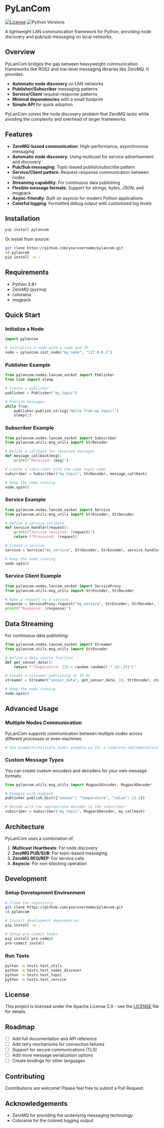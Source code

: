 # PyLanCom

[![License](https://img.shields.io/badge/License-Apache%202.0-blue.svg)](LICENSE)
![Python Versions](https://img.shields.io/badge/python-3.8%20%7C%203.9%20%7C%203.10%20%7C%203.11%20%7C%203.12-blue)

A lightweight LAN communication framework for Python, providing node discovery and pub/sub messaging on local networks.

## Overview

PyLanCom bridges the gap between heavyweight communication frameworks like ROS2 and low-level messaging libraries like ZeroMQ. It provides:

- **Automatic node discovery** on LAN networks
- **Publisher/Subscriber** messaging patterns
- **Service/Client** request-response patterns
- **Minimal dependencies** with a small footprint
- **Simple API** for quick adoption

PyLanCom solves the node discovery problem that ZeroMQ lacks while avoiding the complexity and overhead of larger frameworks.

## Features

- **ZeroMQ-based communication**: High-performance, asynchronous messaging
- **Automatic node discovery**: Using multicast for service advertisement and discovery
- **Pub/Sub messaging**: Topic-based publish/subscribe pattern
- **Service/Client pattern**: Request-response communication between nodes
- **Streaming capability**: For continuous data publishing
- **Flexible message formats**: Support for strings, bytes, JSON, and msgpack
- **Async-friendly**: Built on asyncio for modern Python applications
- **Colorful logging**: Formatted debug output with customized log levels

## Installation

```bash
pip install pylancom
```

Or install from source:

```bash
git clone https://github.com/yourusername/pylancom.git
cd pylancom
pip install -e .
```

## Requirements

- Python 3.8+
- ZeroMQ (pyzmq)
- colorama
- msgpack

## Quick Start

### Initialize a Node

```python
import pylancom

# Initialize a node with a name and IP
node = pylancom.init_node("my_node", "127.0.0.1")
```

### Publisher Example

```python
from pylancom.nodes.lancom_socket import Publisher
from time import sleep

# Create a publisher
publisher = Publisher("my_topic")

# Publish messages
while True:
    publisher.publish_string("Hello from my_topic!")
    sleep(1)
```

### Subscriber Example

```python
from pylancom.nodes.lancom_socket import Subscriber
from pylancom.utils.msg_utils import StrDecoder

# Define a callback for received messages
def message_callback(msg):
    print(f"Received: {msg}")

# Create a subscriber with the same topic name
subscriber = Subscriber("my_topic", StrDecoder, message_callback)

# Keep the node running
node.spin()
```

### Service Example

```python
from pylancom.nodes.lancom_socket import Service
from pylancom.utils.msg_utils import StrEncoder, StrDecoder

# Define a service callback
def service_handler(request):
    print(f"Service received: {request}")
    return f"Processed: {request}"

# Create a service
service = Service("my_service", StrDecoder, StrEncoder, service_handler)

# Keep the node running
node.spin()
```

### Service Client Example

```python
from pylancom.nodes.lancom_socket import ServiceProxy
from pylancom.utils.msg_utils import StrEncoder, StrDecoder

# Make a request to a service
response = ServiceProxy.request("my_service", StrEncoder, StrDecoder, "Hello Service!")
print(f"Response: {response}")
```

## Data Streaming

For continuous data publishing:

```python
from pylancom.nodes.lancom_socket import Streamer
from pylancom.utils.msg_utils import StrEncoder

# Define a data source function
def get_sensor_data():
    return f"Temperature: {20 + random.random() * 10:.2f}°C"

# Create a streamer publishing at 10 Hz
streamer = Streamer("sensor_data", get_sensor_data, 10, StrEncoder, start_streaming=True)

# Keep the node running
node.spin()
```

## Advanced Usage

### Multiple Nodes Communication

PyLanCom supports communication between multiple nodes across different processes or even machines:

```python
# See examples/multiple_nodes_example.py for a complete implementation
```

### Custom Message Types

You can create custom encoders and decoders for your own message formats:

```python
from pylancom.utils.msg_utils import MsgpackEncoder, MsgpackDecoder

# Example with msgpack
publisher.publish_dict({"sensor": "temperature", "value": 22.5})

# Decode with the appropriate decoder in the subscriber
subscriber = Subscriber("my_topic", MsgpackDecoder, my_callback)
```

## Architecture

PyLanCom uses a combination of:

1. **Multicast Heartbeats**: For node discovery
2. **ZeroMQ PUB/SUB**: For topic-based messaging
3. **ZeroMQ REQ/REP**: For service calls
4. **Asyncio**: For non-blocking operation

## Development

### Setup Development Environment

```bash
# Clone the repository
git clone https://github.com/yourusername/pylancom.git
cd pylancom

# Install development dependencies
pip install -e .

# Setup pre-commit hooks
pip install pre-commit
pre-commit install
```

### Run Tests

```bash
python -m tests.test_utils
python -m tests.test_nodes_discover
python -m tests.test_topic
python -m tests.test_service
```

## License

This project is licensed under the Apache License 2.0 - see the [LICENSE](LICENSE) file for details.

## Roadmap

- [ ] Add full documentation and API reference
- [ ] Add retry mechanisms for connection failures
- [ ] Support for secure communications (TLS)
- [ ] Add more message serialization options
- [ ] Create bindings for other languages

## Contributing

Contributions are welcome! Please feel free to submit a Pull Request.

## Acknowledgements

- ZeroMQ for providing the underlying messaging technology
- Colorama for the colored logging output